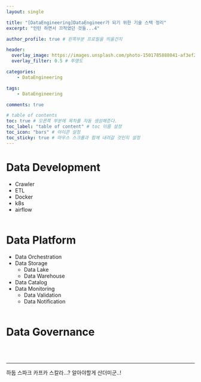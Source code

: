 ```yaml
---
layout: single

title: "[DataEngineering]DataEngineer가 되기 위한 기술 스택 정리"
excerpt: "인턴 하면서 끄적였던 것들...4"

author_profile: true # 왼쪽부분 프로필을 띄울건지

header:
  overlay_image: https://images.unsplash.com/photo-1501785888041-af3ef285b470?ixlib=rb-1.2.1&ixid=eyJhcHBfaWQiOjEyMDd9&auto=format&fit=crop&w=1350&q=80
  overlay_filter: 0.5 # 투명도

categories: 
    - DataEngineering

tags: 
    - DataEngineering

comments: true

# table of contents
toc: true # 오른쪽 부분에 목차를 자동 생성해준다.
toc_label: "table of content" # toc 이름 설정
toc_icon: "bars" # 아이콘 설정
toc_sticky: true # 마우스 스크롤과 함께 내려갈 것인지 설정
---
```


# Data Development

- Crawler
- ETL
- Docker
- k8s
- airflow
<br><br>
  
# Data Platform
- Data Orchestration
- Data Storage
    - Data Lake
    - Data Warehouse
- Data Catalog
- Data Monitoring
    - Data Validation
    - Data Notification
<br><br>

# Data Governance
<br><br>

<hr>
하둡 스파크 카프카 스칼라...? 알아야할게 산더미군..!